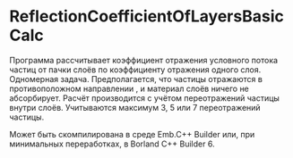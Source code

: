 # ReflectionCoefficientOfLayersBasicCalc

Программа рассчитывает коэффициент отражения условного потока частиц от пачки слоёв по коэффициенту отражения одного слоя. 
Одномерная задача. Предполагается, что частицы отражаются в противоположном направлении , и материал слоёв ничего не абсорбирует.
Расчёт производится с учётом переотражений частицы внутри слоёв. Учитываются максимум 3, 5 или 7 переотражений частицы.

Может быть скомпилирована в среде Emb.C++ Builder или, при минимальных переработках, в Borland C++ Builder 6.


